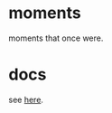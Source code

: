 # moments

moments that once were.

# docs

see [here](https://airportpeople.github.io/ap/docs/scripts/moments/).